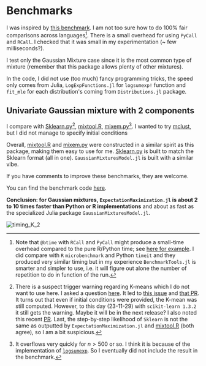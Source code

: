 # Benchmarks

I was inspired by [this benchmark](https://floswald.github.io/post/em-benchmarks/).
I am not too sure how to do 100% fair comparisons across languages[^1].
There is a small overhead for using `PyCall` and `RCall`. I checked that it was small in my experimentation (~ few milliseconds?).

I test only the Gaussian Mixture case since it is the most common type of mixture (remember that this package allows plenty of other mixtures).

In the code, I did not use (too much) fancy programming tricks, the speed only comes from Julia, `LogExpFunctions.jl` for `logsumexp!` function and `fit_mle` for each distribution's coming from `Distributions.jl` package.

## Univariate Gaussian mixture with 2 components

I compare with [Sklearn.py](https://scikit-learn.org/stable/modules/generated/sklearn.mixture.GaussianMixture.html#sklearn.mixture.GaussianMixture)[^2], [mixtool.R](https://cran.r-project.org/web/packages/mixtools/index.html), [mixem.py](https://mixem.readthedocs.io/en/latest/index.html)[^3].
I wanted to try [mclust](https://cloud.r-project.org/web/packages/mclust/vignettes/mclust.html), but I did not manage to specify initial conditions

Overall, [mixtool.R](https://cran.r-project.org/web/packages/mixtools/index.html) and [mixem.py](https://mixem.readthedocs.io/en/latest/index.html) were constructed in a similar spirit as this package, making them easy to use for me. [Sklearn.py](https://scikit-learn.org/stable/modules/generated/sklearn.mixture.GaussianMixture.html#sklearn.mixture.GaussianMixture) is built to match the Sklearn format (all in one). `GaussianMixturesModel.jl` is built with a similar vibe.

If you have comments to improve these benchmarks, they are welcome.

You can find the benchmark code [here](https://github.com/dmetivie/ExpectationMaximization.jl/tree/master/benchmarks/benchmark_v1_K2_unidim.jl).

**Conclusion: for Gaussian mixtures, `ExpectationMaximization.jl` is about 2 to 10 times faster than Python or R implementations** and about as fast as the specialized Julia package `GaussianMixturesModel.jl`.

![timing_K_2](https://github.com/dmetivie/ExpectationMaximization.jl/assets/46794064/57bd5671-1082-4514-9a9e-c611f9c923df)

[^1]: Note that `@btime` with `RCall` and `PyCall` might produce a small-time overhead compared to the pure R/Python time; see [here for example](https://discourse.julialang.org/t/benchmarking-julia-vs-python-vs-r-with-pycall-and-rcall/37308).
I did compare with `R` `microbenchmark` and Python `timeit` and they produced very similar timing but in my experience `BenchmarkTools.jl` is smarter and simpler to use, i.e. it will figure out alone the number of repetition to do in function of the run.

[^2]: There is a suspect trigger warning regarding K-means which I do not want to use here. I asked a question [here](https://github.com/scikit-learn/scikit-learn/discussions/25916). It led to [this issue](https://github.com/scikit-learn/scikit-learn/issues/26015) and [that PR](https://github.com/scikit-learn/scikit-learn/pull/26021). It turns out that even if initial conditions were provided, the K-mean was still computed. However, to this day (23-11-29) with `scikit-learn 1.3.2` it still gets the warning. Maybe it will be in the next release? I also noted this recent [PR](https://github.com/scikit-learn/scikit-learn/pull/26416).
Last, the step-by-step likelihood of `Sklearn` is not the same as outputted by `ExpectationMaximization.jl` and [mixtool.R](https://cran.r-project.org/web/packages/mixtools/index.html) (both agree), so I am a bit suspicious.

[^3]: It overflows very quickly for $n>500$ or so. I think it is because of the implementation of [`logsumexp`](https://github.com/sseemayer/mixem/blob/2ffd990b22a12d48313340b427feae73bcf6062d/mixem/em.py#L5). So I eventually did not include the result in the benchmark.
